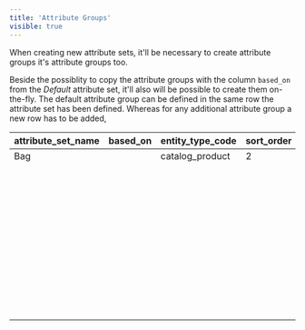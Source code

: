 ```yaml
---
title: 'Attribute Groups'
visible: true
---
```


When creating new attribute sets, it'll be necessary to create attribute groups it's attribute groups too.

Beside the possiblity to copy the attribute groups with the column `based_on` from the *Default* attribute set, it'll also will be possible to create them on-the-fly. The default attribute group can be defined in the same row the attribute set has been defined. Whereas for any additional attribute group a new row has to be added, 

| attribute_set_name | based_on | entity_type_code | sort_order | attribute_group_name       | attribute_group_code       | attribute_group_tab_group_code | attribute_group_sort_order | default_id |
|:-------------------|:---------|:-----------------|:-----------|:---------------------------|:---------------------------|:-------------------------------|:---------------------------|:-----------|
| Bag                |          | catalog_product  | 2          | Product Details            | product-details            | basic                          | 10                         | 1          |
|                    |          |                  |            | Content                    | content                    | basic                          | 15                         | 0          |
|                    |          |                  |            | Bundle Items               | bundle-items               |                                | 16                         | 0          | 
|                    |          |                  |            | Images                     | image-management           | basic                          | 20                         | 0          |
|                    |          |                  |            | Search Engine Optimization | search-engine-optimization | basic                          | 30                         | 0          |
|                    |          |                  |            | Advanced Pricing           | advanced-pricing           | advanced                       | 40                         | 0          |
|                    |          |                  |            | Design                     | design                     | advanced                       | 50                         | 0          |
|                    |          |                  |            | Schedule Design Update     | schedule-design-update     | advanced                       | 55                         | 0          |
|                    |          |                  |            | Autosettings               | autosettings               | advanced                       | 60                         | 0          |
|                    |          |                  |            | Gift Options               | gift-options               |                                | 61                         | 0          |
